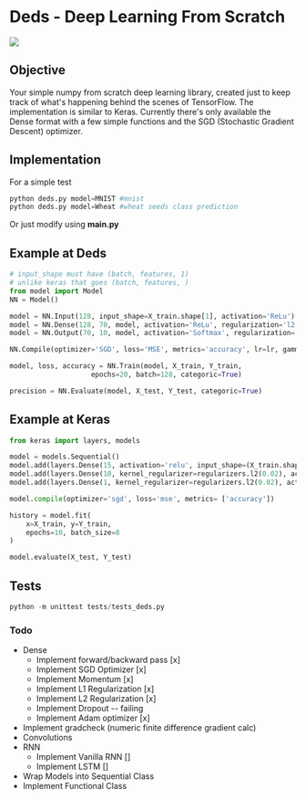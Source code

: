 # Deds - Deep Learning From Scratch

![](https://img.shields.io/badge/tests-passing-green)

## Objective
Your simple numpy from scratch deep learning library, created just to keep track of what's happening behind the scenes of TensorFlow. The implementation is similar to Keras. Currently there's only available the Dense format with a few simple functions and the SGD (Stochastic Gradient Descent) optimizer.

## Implementation
For a simple test

```python
python deds.py model=MNIST #mnist
python deds.py model=Wheat #wheat seeds class prediction
```

Or just modify using <b>main.py</b>

## Example at Deds
```python
# input_shape must have (batch, features, 1)
# unlike keras that goes (batch, features, )
from model import Model
NN = Model()

model = NN.Input(128, input_shape=X_train.shape[1], activation='ReLu')
model = NN.Dense(128, 70, model, activation='ReLu', regularization='l2', reg=0.00001) #a little low, I know 
model = NN.Output(70, 10, model, activation='Softmax', regularization='l1', reg=0.0001)

NN.Compile(optimizer='SGD', loss='MSE', metrics='accuracy', lr=lr, gamma=gamma)

model, loss, accuracy = NN.Train(model, X_train, Y_train, 
                    epochs=20, batch=128, categoric=True)

precision = NN.Evaluate(model, X_test, Y_test, categoric=True)
```

## Example at Keras
```python
from keras import layers, models

model = models.Sequential()
model.add(layers.Dense(15, activation='relu', input_shape=(X_train.shape[1],)))
model.add(layers.Dense(10, kernel_regularizer=regularizers.l2(0.02), activation='relu'))
model.add(layers.Dense(1, kernel_regularizer=regularizers.l2(0.02), activation='linear'))

model.compile(optimizer='sgd', loss='mse', metrics= ['accuracy'])

history = model.fit(
    x=X_train, y=Y_train, 
    epochs=10, batch_size=8
)

model.evaluate(X_test, Y_test)

```


## Tests

```python
python -m unittest tests/tests_deds.py
```

### Todo
* Dense 
    * Implement forward/backward pass [x]
    * Implement SGD Optimizer [x]
    * Implement Momentum [x]
    * Implement L1 Regularization [x]
    * Implement L2 Regularization [x]
    * Implement Dropout -- failing
    * Implement Adam optimizer [x]
* Implement gradcheck (numeric finite difference gradient calc)
* Convolutions
* RNN 
    * Implement Vanilla RNN [] 
    * Implement LSTM []
* Wrap Models into Sequential Class 
* Implement Functional Class 